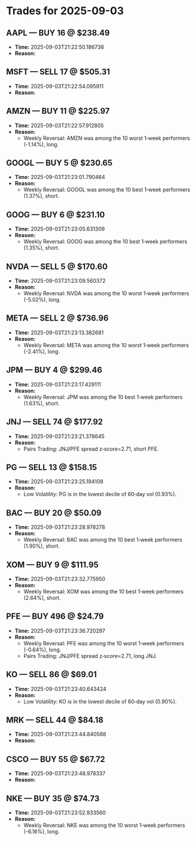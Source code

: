 # Trades for 2025-09-03

## AAPL — BUY 16 @ $238.49
- **Time:** 2025-09-03T21:22:50.186736
- **Reason:**

## MSFT — SELL 17 @ $505.31
- **Time:** 2025-09-03T21:22:54.095911
- **Reason:**

## AMZN — BUY 11 @ $225.97
- **Time:** 2025-09-03T21:22:57.912805
- **Reason:**
  - Weekly Reversal: AMZN was among the 10 worst 1‑week performers (-1.14%), long.

## GOOGL — BUY 5 @ $230.65
- **Time:** 2025-09-03T21:23:01.790464
- **Reason:**
  - Weekly Reversal: GOOGL was among the 10 best 1‑week performers (1.37%), short.

## GOOG — BUY 6 @ $231.10
- **Time:** 2025-09-03T21:23:05.631309
- **Reason:**
  - Weekly Reversal: GOOG was among the 10 best 1‑week performers (1.35%), short.

## NVDA — SELL 5 @ $170.60
- **Time:** 2025-09-03T21:23:09.560372
- **Reason:**
  - Weekly Reversal: NVDA was among the 10 worst 1‑week performers (-5.02%), long.

## META — SELL 2 @ $736.96
- **Time:** 2025-09-03T21:23:13.382681
- **Reason:**
  - Weekly Reversal: META was among the 10 worst 1‑week performers (-2.41%), long.

## JPM — BUY 4 @ $299.46
- **Time:** 2025-09-03T21:23:17.429111
- **Reason:**
  - Weekly Reversal: JPM was among the 10 best 1‑week performers (1.63%), short.

## JNJ — SELL 74 @ $177.92
- **Time:** 2025-09-03T21:23:21.378645
- **Reason:**
  - Pairs Trading: JNJ/PFE spread z‑score=2.71, short PFE.

## PG — SELL 13 @ $158.15
- **Time:** 2025-09-03T21:23:25.194108
- **Reason:**
  - Low Volatility: PG is in the lowest decile of 60‑day vol (0.93%).

## BAC — BUY 20 @ $50.09
- **Time:** 2025-09-03T21:23:28.978278
- **Reason:**
  - Weekly Reversal: BAC was among the 10 best 1‑week performers (1.90%), short.

## XOM — BUY 9 @ $111.95
- **Time:** 2025-09-03T21:23:32.775950
- **Reason:**
  - Weekly Reversal: XOM was among the 10 best 1‑week performers (2.64%), short.

## PFE — BUY 496 @ $24.79
- **Time:** 2025-09-03T21:23:36.720297
- **Reason:**
  - Weekly Reversal: PFE was among the 10 worst 1‑week performers (-0.64%), long.
  - Pairs Trading: JNJ/PFE spread z‑score=2.71, long JNJ.

## KO — SELL 86 @ $69.01
- **Time:** 2025-09-03T21:23:40.643424
- **Reason:**
  - Low Volatility: KO is in the lowest decile of 60‑day vol (0.90%).

## MRK — SELL 44 @ $84.18
- **Time:** 2025-09-03T21:23:44.840588
- **Reason:**

## CSCO — BUY 55 @ $67.72
- **Time:** 2025-09-03T21:23:48.978337
- **Reason:**

## NKE — BUY 35 @ $74.73
- **Time:** 2025-09-03T21:23:52.933560
- **Reason:**
  - Weekly Reversal: NKE was among the 10 worst 1‑week performers (-6.16%), long.

